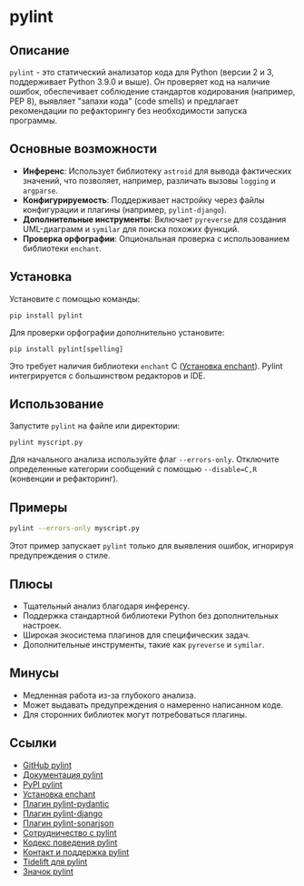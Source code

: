 # pylint

## Описание
`pylint` - это статический анализатор кода для Python (версии 2 и 3, поддерживает Python 3.9.0 и выше). Он проверяет код на наличие ошибок, обеспечивает соблюдение стандартов кодирования (например, PEP 8), выявляет "запахи кода" (code smells) и предлагает рекомендации по рефакторингу без необходимости запуска программы.

## Основные возможности
- **Инференс**: Использует библиотеку `astroid` для вывода фактических значений, что позволяет, например, различать вызовы `logging` и `argparse`.
- **Конфигурируемость**: Поддерживает настройку через файлы конфигурации и плагины (например, `pylint-django`).
- **Дополнительные инструменты**: Включает `pyreverse` для создания UML-диаграмм и `symilar` для поиска похожих функций.
- **Проверка орфографии**: Опциональная проверка с использованием библиотеки `enchant`.

## Установка
Установите с помощью команды:
```
pip install pylint
```
Для проверки орфографии дополнительно установите:
```
pip install pylint[spelling]
```
Это требует наличия библиотеки `enchant` C ([Установка enchant](https://pyenchant.github.io/pyenchant/install.html#installing-the-enchant-c-library)). Pylint интегрируется с большинством редакторов и IDE.

## Использование
Запустите `pylint` на файле или директории:
```
pylint myscript.py
```
Для начального анализа используйте флаг `--errors-only`. Отключите определенные категории сообщений с помощью `--disable=C,R` (конвенции и рефакторинг).

## Примеры
```bash
pylint --errors-only myscript.py
```
Этот пример запускает `pylint` только для выявления ошибок, игнорируя предупреждения о стиле.

## Плюсы
- Тщательный анализ благодаря инференсу.
- Поддержка стандартной библиотеки Python без дополнительных настроек.
- Широкая экосистема плагинов для специфических задач.
- Дополнительные инструменты, такие как `pyreverse` и `symilar`.

## Минусы
- Медленная работа из-за глубокого анализа.
- Может выдавать предупреждения о намеренно написанном коде.
- Для сторонних библиотек могут потребоваться плагины.

## Ссылки
- [GitHub pylint](https://github.com/pylint-dev/pylint)
- [Документация pylint](https://pylint.readthedocs.io/)
- [PyPI pylint](https://pypi.python.org/pypi/pylint)
- [Установка enchant](https://pyenchant.github.io/pyenchant/install.html#installing-the-enchant-c-library)
- [Плагин pylint-pydantic](https://pypi.org/project/pylint-pydantic)
- [Плагин pylint-django](https://github.com/pylint-dev/pylint-django)
- [Плагин pylint-sonarjson](https://github.com/cnescatlab/pylint-sonarjson-catlab)
- [Сотрудничество с pylint](https://pylint.readthedocs.io/en/latest/development_guide/contribute.html)
- [Кодекс поведения pylint](https://github.com/pylint-dev/pylint/blob/main/CODE_OF_CONDUCT.md)
- [Контакт и поддержка pylint](https://pylint.readthedocs.io/en/latest/contact.html)
- [Tidelift для pylint](https://tidelift.com/subscription/pkg/pypi-pylint?utm_source=pypi-pylint&utm_medium=referral&utm_campaign=readme)
- [Значок pylint](https://pylint.readthedocs.io/en/latest/user_guide/installation/badge.html)
